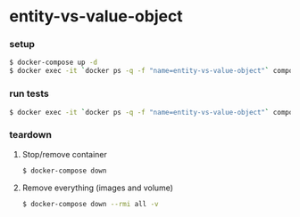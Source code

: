# entity-vs-value-object

### setup

```bash
$ docker-compose up -d
$ docker exec -it `docker ps -q -f "name=entity-vs-value-object"` composer install -n
```

### run tests

```bash
$ docker exec -it `docker ps -q -f "name=entity-vs-value-object"` composer run test
```

### teardown

1. Stop/remove container
    ```bash
    $ docker-compose down
    ```

1. Remove everything (images and volume)
    ```bash
    $ docker-compose down --rmi all -v
    ```
